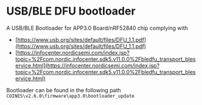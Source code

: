 # USB/BLE DFU bootloader

A USB/BLE  Bootloader for APP3.0 Board/nRF52840 chip complying with

- [https://www.usb.org/sites/default/files/DFU_1.1.pdf](https://www.usb.org/sites/default/files/DFU_1.1.pdf)
- [https://infocenter.nordicsemi.com/index.jsp?topic=%2Fcom.nordic.infocenter.sdk5.v11.0.0%2Fbledfu_transport_bleservice.html](https://infocenter.nordicsemi.com/index.jsp?topic=%2Fcom.nordic.infocenter.sdk5.v11.0.0%2Fbledfu_transport_bleservice.html)

Bootloader can be found in the following path `COINES\v2.6.0\firmware\app3.0\bootloader_update`
